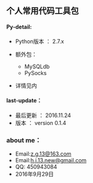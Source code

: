 个人常用代码工具包
--------
#### Py-detail:
* Python版本 ： 2.7.x   

* 额外包：
    * MySQLdb
    * PySocks

* 详情见内    
    
#### last-update：

* 最后更新 ： 2016.11.24
* 版本     ： version 0.1.4

### about me：

* Email:z.g.13@163.com 
* Email:h.j.13.new@gmail.com
* QQ: 450943084   
* 2016年9月29日
